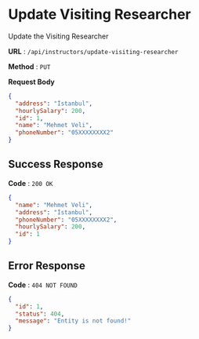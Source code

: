 # Update Visiting Researcher

Update the Visiting Researcher

**URL** : `/api/instructors/update-visiting-researcher`

**Method** : `PUT`

**Request Body**
```json
{
  "address": "İstanbul",
  "hourlySalary": 200,
  "id": 1,
  "name": "Mehmet Veli",
  "phoneNumber": "05XXXXXXXX2"
}
```

## Success Response

**Code** : `200 OK`

```json
{
  "name": "Mehmet Veli",
  "address": "İstanbul",
  "phoneNumber": "05XXXXXXXX2",
  "hourlySalary": 200,
  "id": 1
}
```

## Error Response

**Code** : `404 NOT FOUND`

```json
{
  "id": 1,
  "status": 404,
  "message": "Entity is not found!"
}
```